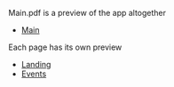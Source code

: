 Main.pdf is a preview of the app altogether
- [Main](https://github.com/TTUSDC/TTUACM-MockUps/blob/master/Previews/Main.pdf)

Each page has its own preview
- [Landing](https://github.com/TTUSDC/TTUACM-MockUps/blob/master/Previews/Landing%20Page.pdf)
- [Events](https://github.com/TTUSDC/TTUACM-MockUps/blob/master/Previews/Events%20Page.pdf)
